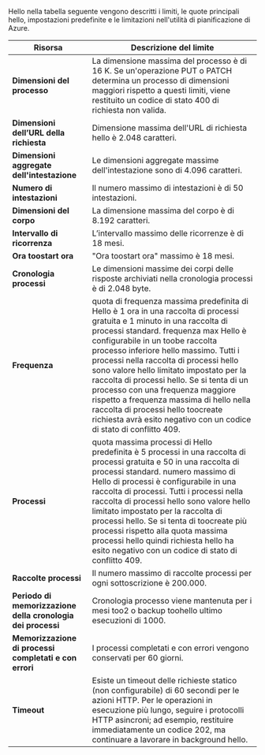 Hello nella tabella seguente vengono descritti i limiti, le quote principali hello, impostazioni predefinite e le limitazioni nell'utilità di pianificazione di Azure.

| Risorsa | Descrizione del limite |
| --- | --- |
| **Dimensioni del processo** |La dimensione massima del processo è di 16 K. Se un'operazione PUT o PATCH determina un processo di dimensioni maggiori rispetto a questi limiti, viene restituito un codice di stato 400 di richiesta non valida. |
| **Dimensioni dell’URL della richiesta** |Dimensione massima dell'URL di richiesta hello è 2.048 caratteri. |
| **Dimensioni aggregate dell'intestazione** |Le dimensioni aggregate massime dell'intestazione sono di 4.096 caratteri. |
| **Numero di intestazioni** |Il numero massimo di intestazioni è di 50 intestazioni. |
| **Dimensioni del corpo** |La dimensione massima del corpo è di 8.192 caratteri. |
| **Intervallo di ricorrenza** |L’intervallo massimo delle ricorrenze è di 18 mesi. |
| **Ora toostart ora** |"Ora toostart ora" massimo è 18 mesi. |
| **Cronologia processi** |Le dimensioni massime dei corpi delle risposte archiviati nella cronologia processi è di 2.048 byte. |
| **Frequenza** |quota di frequenza massima predefinita di Hello è 1 ora in una raccolta di processi gratuita e 1 minuto in una raccolta di processi standard. frequenza max Hello è configurabile in un toobe raccolta processo inferiore hello massimo. Tutti i processi nella raccolta di processi hello sono valore hello limitato impostato per la raccolta di processi hello. Se si tenta di un processo con una frequenza maggiore rispetto a frequenza massima di hello nella raccolta di processi hello toocreate richiesta avrà esito negativo con un codice di stato di conflitto 409. |
| **Processi** |quota massima processi di Hello predefinita è 5 processi in una raccolta di processi gratuita e 50 in una raccolta di processi standard. numero massimo di Hello di processi è configurabile in una raccolta di processi. Tutti i processi nella raccolta di processi hello sono valore hello limitato impostato per la raccolta di processi hello. Se si tenta di toocreate più processi rispetto alla quota massima processi hello quindi richiesta hello ha esito negativo con un codice di stato di conflitto 409. |
| **Raccolte processi** |Il numero massimo di raccolte processi per ogni sottoscrizione è 200.000. |
| **Periodo di memorizzazione della cronologia dei processi** |Cronologia processo viene mantenuta per i mesi too2 o backup toohello ultimo esecuzioni di 1000. |
| **Memorizzazione di processi completati e con errori** |I processi completati e con errori vengono conservati per 60 giorni. |
| **Timeout** |Esiste un timeout delle richieste statico (non configurabile) di 60 secondi per le azioni HTTP. Per le operazioni in esecuzione più lungo, seguire i protocolli HTTP asincroni; ad esempio, restituire immediatamente un codice 202, ma continuare a lavorare in background hello. |


